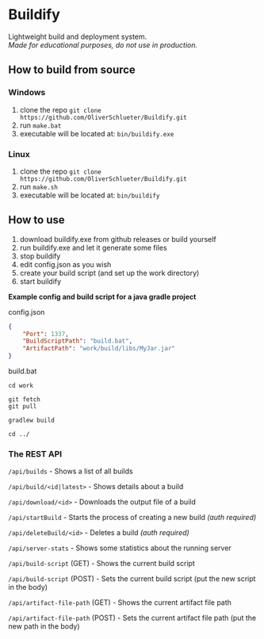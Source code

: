 # Buildify

Lightweight build and deployment system.<br>
_Made for educational purposes, do not use in production._

## How to build from source

### Windows

1. clone the repo ``git clone https://github.com/OliverSchlueter/Buildify.git``
2. run ``make.bat``
3. executable will be located at: ``bin/buildify.exe``

### Linux

1. clone the repo ``git clone https://github.com/OliverSchlueter/Buildify.git``
2. run ``make.sh``
3. executable will be located at: ``bin/buildify``


## How to use

1. download buildify.exe from github releases or build yourself
2. run buildify.exe and let it generate some files
3. stop buildify
4. edit config.json as you wish
5. create your build script (and set up the work directory)
6. start buildify

**Example config and build script for a java gradle project**

config.json
```json
{
    "Port": 1337,
    "BuildScriptPath": "build.bat",
    "ArtifactPath": "work/build/libs/MyJar.jar"
}
```

build.bat
```batch
cd work

git fetch
git pull

gradlew build

cd ../
```

### The REST API

``/api/builds`` - Shows a list of all builds

``/api/build/<id|latest>`` - Shows details about a build

``/api/download/<id>`` - Downloads the output file of a build

``/api/startBuild`` - Starts the process of creating a new build _(auth required)_

``/api/deleteBuild/<id>`` - Deletes a build _(auth required)_

``/api/server-stats`` - Shows some statistics about the running server

``/api/build-script`` (GET) - Shows the current build script

``/api/build-script`` (POST) - Sets the current build script (put the new script in the body)

``/api/artifact-file-path`` (GET) - Shows the current artifact file path

``/api/artifact-file-path`` (POST) - Sets the current artifact file path (put the new path in the body)